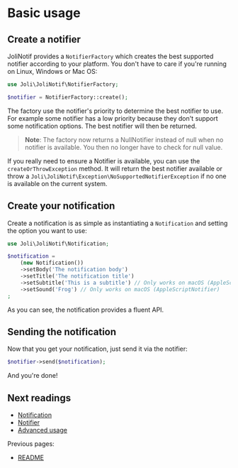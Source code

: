 # Basic usage

## Create a notifier

JoliNotif provides a `NotifierFactory` which creates the best supported
notifier according to your platform. You don't have to care if you're running
on Linux, Windows or Mac OS:

```php
use Joli\JoliNotif\NotifierFactory;

$notifier = NotifierFactory::create();
```

The factory use the notifier's priority to determine the best notifier to use.
For example some notifier has a low priority because they don't support some
notification options. The best notifier will then be returned.

> **Note**: The factory now returns a NullNotifier instead of null when no
> notifier is available. You then no longer have to check for null value.

If you really need to ensure a Notifier is available, you can use the
`createOrThrowException` method. It will return the best notifier available or
throw a `Joli\JoliNotif\Exception\NoSupportedNotifierException` if no one is
available on the current system.

## Create your notification

Create a notification is as simple as instantiating a `Notification` and
setting the option you want to use:

```php
use Joli\JoliNotif\Notification;

$notification =
    (new Notification())
    ->setBody('The notification body')
    ->setTitle('The notification title')
    ->setSubtitle('This is a subtitle') // Only works on macOS (AppleScriptNotifier)
    ->setSound('Frog') // Only works on macOS (AppleScriptNotifier)
;
```

As you can see, the notification provides a fluent API.

## Sending the notification

Now that you get your notification, just send it via the notifier:

```php
$notifier->send($notification);
```

And you're done!


## Next readings

* [Notification](02-notification.md)
* [Notifier](03-notifier.md)
* [Advanced usage](04-advanced-usage.md)

Previous pages:

* [README](../README.md)
